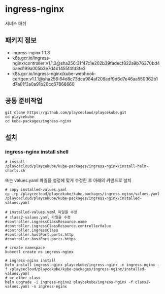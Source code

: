# ingress-nginx

서비스 매쉬

## 패키지 정보

<!-- Addons Package List Start -->
- ingress-nginx 1.1.3
- k8s.gcr.io/ingress-nginx/controller:v1.1.3@sha256:31f47c1e202b39fadecf822a9b76370bd4baed199a005b3e7d4d1455f4fd3fe2
- k8s.gcr.io/ingress-nginx/kube-webhook-certgen:v1.1.1@sha256:64d8c73dca984af206adf9d6d7e46aa550362b1d7a01f3a0a91b20cc67868660
<!-- Addons Package List End -->

## 공통 준비작업

```ShellSession
git clone https://github.com/playcecloud/playcekube.git
cd playcekube
cd kube-packages/ingress-nginx
```

## 설치

### ingress-nginx install shell

```ShellSession
# install
/playcecloud/playcekube/kube-packages/ingress-nginx/install-helm-charts.sh
```

또는 values.yaml 파일을 설정에 맞게 수정한 후 아래의 커맨드로 설치

```ShellSession
# copy installed-values.yaml
cp -rp /playcecloud/playcekube/kube-packages/ingress-nginx/values.yaml /playcecloud/playcekube/kube-packages/ingress-nginx/installed-values.yaml

# installed-values.yaml 파일을 수정
# class2-values.yaml 파일을 수정
#controller.ingressClassResource.name
#controller.ingressClassResource.controllerValue
#controller.ingressClass
#controller.hostPort.ports.http
#controller.hostPort.ports.https

# create namespace
kubectl create ns ingress-nginx

# ingress-nginx install
helm install ingress-nginx playcekube/ingress-nginx -n ingress-nginx -f /playcecloud/playcekube/kube-packages/ingress-nginx/installed-values.yaml
# or other class
helm upgrade -i ingress-nginx2 playcekube/ingress-nginx -f class2-values.yaml -n ingress-nginx
```

